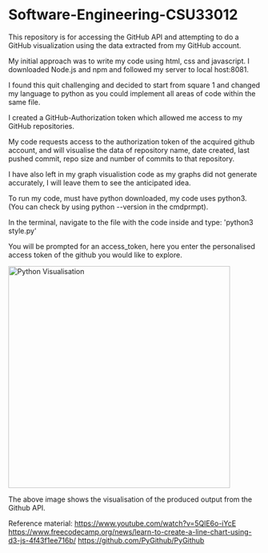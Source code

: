 # Software-Engineering-CSU33012
This repository is for accessing the GitHub API and attempting to do a GitHub visualization using the data extracted from my GitHub account.

My initial approach was to write my code using html, css and javascript. I downloaded Node.js and npm and followed my server to local host:8081. 

I found this quit challenging and decided to start from square 1 and changed my language to python as you could implement all areas of code within the same file.

I created a GitHub-Authorization token which allowed me access to my GitHub repositories.

My code requests access to the authorization token of the acquired github account, and will visualise the data of repository name, date created, last pushed commit, repo size and number of commits to that repository.

I have also left in my graph visualistion code as my graphs did not generate accurately, I will leave them to see the anticipated idea.

To run my code, must have python downloaded, my code uses python3.
(You can check by using python --version in the cmdprmpt).

In the terminal, navigate to the file with the code inside and type: 'python3 style.py'

You will be prompted for an access_token, here you enter the personalised access token of the github you would like to explore.


<img width="443" alt="Python Visualisation " src="https://user-images.githubusercontent.com/72949599/149622432-4ff770cd-1e9f-449a-afff-59ccdeb08cfa.png">

The above image shows the visualisation of the produced output from the Github API.





Reference material: https://www.youtube.com/watch?v=5QlE6o-iYcE
https://www.freecodecamp.org/news/learn-to-create-a-line-chart-using-d3-js-4f43f1ee716b/
https://github.com/PyGithub/PyGithub
